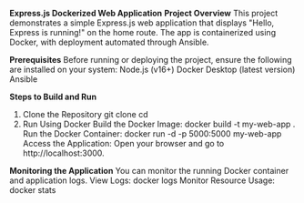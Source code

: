 **Express.js Dockerized Web Application**
**Project Overview**
This project demonstrates a simple Express.js web application that displays "Hello, Express is running!" on the home route. The app is containerized using Docker, with deployment automated through Ansible.

**Prerequisites**
Before running or deploying the project, ensure the following are installed on your system:
Node.js (v16+)
Docker Desktop (latest version)
Ansible

**Steps to Build and Run**
1. Clone the Repository
git clone <repository-url>
cd <repository-folder>
2. Run Using Docker
Build the Docker Image:
docker build -t my-web-app .
Run the Docker Container:
docker run -d -p 5000:5000 my-web-app
Access the Application:
Open your browser and go to http://localhost:3000.

**Monitoring the Application**
You can monitor the running Docker container and application logs.
View Logs:
docker logs <container-id>
Monitor Resource Usage:
docker stats

